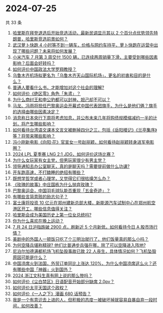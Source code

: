 # 2024-07-25

共 33 条

<!-- BEGIN ZHIHUVIDEO -->
<!-- 最后更新时间 Thu Jul 25 2024 01:16:52 GMT+0800 (China Standard Time) -->
1. [哈里斯在拜登退选后开始竞选活动，最新民调显示其以 2 个百分点优势领先特朗普，哈里斯竞选前景如何？](https://www.zhihu.com/question/662440931)
1. [武汉萝卜快跑 4 小时等不到一辆车，价格与网约车持平，萝卜快跑在运营中出现了哪些问题？未来将如何发展？](https://www.zhihu.com/question/662455990)
1. [小米汽车 7 月第 3 周交付 1500 辆，已连续两周销量下滑，主要受到哪些因素影响？后面会好转吗？](https://www.zhihu.com/question/662376594)
1. [如何评价中国政法大学罗翔教授？](https://www.zhihu.com/question/378314247)
1. [乌鲁木齐机场拟更名为「乌鲁木齐天山国际机场」，更名的初衷和目的是什么？](https://www.zhihu.com/question/662396862)
1. [普通人要看什么书，才能增加对这个社会的理解?](https://www.zhihu.com/question/622336621)
1. [如何评价《绝区零》角色「朱鸢」？](https://www.zhihu.com/question/661089450)
1. [为什么商纣王和申公豹都可以封神，妲己却不可以？](https://www.zhihu.com/question/54675225)
1. [马龙、冯雨将担任巴黎奥运会开幕式中国代表团旗手，为什么是他们俩？旗手的选择由哪些因素决定？](https://www.zhihu.com/question/662486716)
1. [消息称日本央行下周将考虑加息，并公布未来几年将购债规模缩减约一半的计划，将产生哪些影响？](https://www.zhihu.com/question/662478077)
1. [如何看待台湾语文课本文言文被删掉四分之三，包括《岳阳楼记》《兰亭集序》等？将带来哪些影响？](https://www.zhihu.com/question/662436211)
1. [冯小刚新电影《向阳·花》官宣女一号赵丽颖，如何看待赵丽颖转身进军电影圈？](https://www.zhihu.com/question/662281380)
1. [2024 LPL 夏季赛 LNG 2:1 JDG，如何评价这场比赛？](https://www.zhihu.com/question/662479097)
1. [为什么女玩家有女主党，但男玩家很少有男主党？](https://www.zhihu.com/question/662398078)
1. [领导通知去办公室聊天，真的是聊天吗？需要提前做什么功课?](https://www.zhihu.com/question/662319245)
1. [开车跑高速，不打瞌睡的绝招有哪些？](https://www.zhihu.com/question/661074015)
1. [既想学哲学或者心理学，又觉得它们很枯燥怎么办？](https://www.zhihu.com/question/659272300)
1. [《玫瑰的故事》中庄国栋为什么抛弃玫瑰？](https://www.zhihu.com/question/658901950)
1. [巴黎奥运会，中国羽毛球队能否重现「五金奇迹」？](https://www.zhihu.com/question/661773319)
1. [有哪些言简意赅的励志句子？](https://www.zhihu.com/question/662397799)
1. [富士康将投资 10 亿元在郑州建新总部大楼，新能源汽车试制中心在郑州航空港区开工，哪些信息值得关注？](https://www.zhihu.com/question/662478073)
1. [哈里斯会成为美国历史上第一位女总统吗?](https://www.zhihu.com/question/662282593)
1. [你为什么喜欢在晚上运动？](https://www.zhihu.com/question/661420786)
1. [7 月 24 日沪指跌破 2900 点，刷新近 5 个月新低，如何看待今日 A 股市场行情？](https://www.zhihu.com/question/662437770)
1. [美剧中的外国人一顿饭只吃了个三明治就行了，他们饭量真的那么小吗？](https://www.zhihu.com/question/27162329)
1. [为何空降兵堪称精锐? 他们比普通步兵强在哪，除了可以空降进入阵地?](https://www.zhihu.com/question/38930154)
1. [尼泊尔加德满都机场飞机坠毁事故已致 22 人丧生，具体情况如何？飞机坠毁原因可能是什么？](https://www.zhihu.com/question/662453188)
1. [中国凉席火到法国，外贸订单同比上涨达 120%，为什么中国凉席这么火？还有哪些中国「神器」火到国外？](https://www.zhihu.com/question/662399675)
1. [2024 浙江文科生真有网上说的那么惨吗？](https://www.zhihu.com/question/662292692)
1. [如何评价《尘白禁区》日语配音开始部分缺席 2.0pv？](https://www.zhihu.com/question/662479142)
1. [如何评价太平天国这个政权？](https://www.zhihu.com/question/617683941)
1. [如何评价《一人之下》漫画 680 话预告？](https://www.zhihu.com/question/662442324)
1. [我是一个有意识去上进的人，但积极的态度一被破坏掉就容易自暴自弃一段时间，如何改善？](https://www.zhihu.com/question/661957587)
<!-- END ZHIHUVIDEO -->

